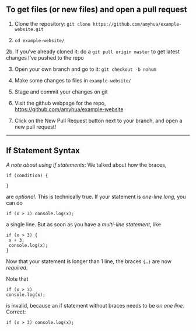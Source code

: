 ## To get files (or new files) and open a pull request

1. Clone the repository: `git clone https://github.com/amyhua/example-website.git`

2. `cd example-website/`

2b. If you’ve already cloned it: do a `git pull origin master` to get latest changes I’ve pushed to the repo

3. Open your own branch and go to it: `git checkout -b nahum`

4. Make some changes to files in `example-website/`

5. Stage and commit your changes on git

6. Visit the github webpage for the repo, https://github.com/amyhua/example-website

7. Click on the New Pull Request button next to your branch, and open a new pull request!

-----


## If Statement Syntax

*A note about using if statements*: We talked about how the braces,

```
if (condition) {

}
```

are _optional_. This is technically true. If your statement is *one-line long*, you can do

```
if (x > 3) console.log(x);
```

a single line. But as soon as you have a *multi-line statement*, like

```
if (x > 3) {
 x + 3;
 console.log(x);
}
```

Now that your statement is longer than 1 line, the braces `{…}` are now *required*.

Note that

```
if (x > 3)
console.log(x);
```

is invalid, because an if statement without braces needs to be *on one line*.
Correct:

```
if (x > 3) console.log(x);
```
